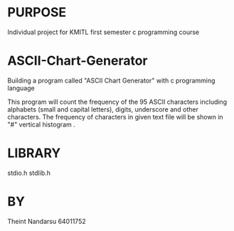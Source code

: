# PURPOSE 
Individual project for KMITL first semester c programming course 

# ASCII-Chart-Generator
Building a program called "ASCII Chart Generator" with c programming language

This program will count the frequency of the 95 ASCII characters including alphabets (small and capital letters), digits, underscore and other characters. 
The frequency of characters in given text file will be shown in "#" vertical histogram .

# LIBRARY
stdio.h
stdlib.h

# BY
Theint Nandarsu 64011752
